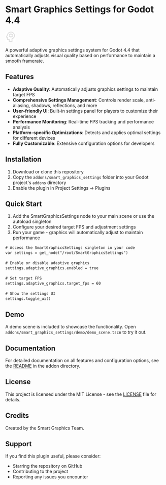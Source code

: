 # Smart Graphics Settings for Godot 4.4

![Smart Graphics Settings](addons/smart_graphics_settings/images/smart-graphics-settings-icon.svg)

A powerful adaptive graphics settings system for Godot 4.4 that automatically adjusts visual quality based on performance to maintain a smooth framerate.

## Features

- **Adaptive Quality**: Automatically adjusts graphics settings to maintain target FPS
- **Comprehensive Settings Management**: Controls render scale, anti-aliasing, shadows, reflections, and more
- **User-friendly UI**: Built-in settings panel for players to customize their experience
- **Performance Monitoring**: Real-time FPS tracking and performance analysis
- **Platform-specific Optimizations**: Detects and applies optimal settings for different devices
- **Fully Customizable**: Extensive configuration options for developers

## Installation

1. Download or clone this repository
2. Copy the `addons/smart_graphics_settings` folder into your Godot project's `addons` directory
3. Enable the plugin in Project Settings → Plugins

## Quick Start

1. Add the SmartGraphicsSettings node to your main scene or use the autoload singleton
2. Configure your desired target FPS and adjustment settings
3. Run your game - graphics will automatically adjust to maintain performance

```gdscript
# Access the SmartGraphicsSettings singleton in your code
var settings = get_node("/root/SmartGraphicsSettings")

# Enable or disable adaptive graphics
settings.adaptive_graphics.enabled = true

# Set target FPS
settings.adaptive_graphics.target_fps = 60

# Show the settings UI
settings.toggle_ui()
```

## Demo

A demo scene is included to showcase the functionality. Open `addons/smart_graphics_settings/demo/demo_scene.tscn` to try it out.

## Documentation

For detailed documentation on all features and configuration options, see the [README](addons/smart_graphics_settings/README.md) in the addon directory.

## License

This project is licensed under the MIT License - see the [LICENSE](addons/smart_graphics_settings/LICENSE) file for details.

## Credits

Created by the Smart Graphics Team.

## Support

If you find this plugin useful, please consider:

- Starring the repository on GitHub
- Contributing to the project
- Reporting any issues you encounter
